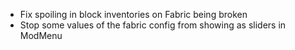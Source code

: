 * Fix spoiling in block inventories on Fabric being broken
* Stop some values of the fabric config from showing as sliders in ModMenu